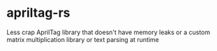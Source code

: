 # apriltag-rs
Less crap AprilTag library that doesn't have memory leaks or a custom matrix multiplication library or text parsing at runtime

